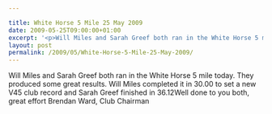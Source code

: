 ```yaml
---

title: White Horse 5 Mile 25 May 2009
date: 2009-05-25T09:00:00+01:00
excerpt: '<p>Will Miles and Sarah Greef both ran in the White Horse 5 mile today. They produced some great results. Will Miles completed it in 30.00 to set a new V45 club record and Sarah Greef finished in 36.12Well done to you both, great effort Brendan Ward, Club Chairman</p>'
layout: post
permalink: /2009/05/White-Horse-5-Mile-25-May-2009/
---
```

Will Miles and Sarah Greef both ran in the White Horse 5 mile today. They produced some great results. Will Miles completed it in 30.00 to set a new V45 club record and Sarah Greef finished in 36.12Well done to you both, great effort Brendan Ward, Club Chairman